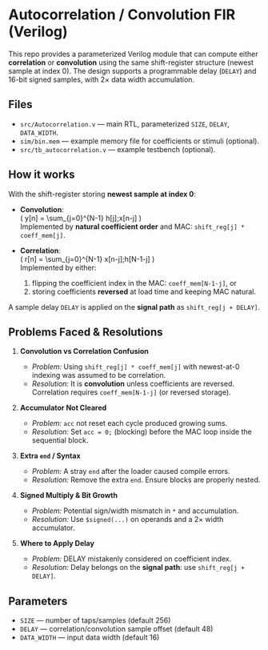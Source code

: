 # Autocorrelation / Convolution FIR (Verilog)

This repo provides a parameterized Verilog module that can compute either **correlation** or **convolution** using the same shift-register structure (newest sample at index 0). The design supports a programmable delay (`DELAY`) and 16-bit signed samples, with 2× data width accumulation.

## Files
- `src/Autocorrelation.v` — main RTL, parameterized `SIZE`, `DELAY`, `DATA_WIDTH`.
- `sim/bin.mem` — example memory file for coefficients or stimuli (optional).
- `src/tb_autocorrelation.v` — example testbench (optional).

## How it works

With the shift-register storing **newest sample at index 0**:
- **Convolution**:  
  \( y[n] = \sum_{j=0}^{N-1} h[j]\;x[n-j] \)  
  Implemented by **natural coefficient order** and MAC: `shift_reg[j] * coeff_mem[j]`.

- **Correlation**:  
  \( r[n] = \sum_{j=0}^{N-1} x[n-j]\;h[N-1-j] \)  
  Implemented by either:
  1) flipping the coefficient index in the MAC: `coeff_mem[N-1-j]`, or  
  2) storing coefficients **reversed** at load time and keeping MAC natural.

A sample delay `DELAY` is applied on the **signal path** as `shift_reg[j + DELAY]`.

## Problems Faced & Resolutions

1. **Convolution vs Correlation Confusion**  
   - *Problem:* Using `shift_reg[j] * coeff_mem[j]` with newest-at-0 indexing was assumed to be correlation.  
   - *Resolution:* It is **convolution** unless coefficients are reversed. Correlation requires `coeff_mem[N-1-j]` (or reversed storage).

2. **Accumulator Not Cleared**  
   - *Problem:* `acc` not reset each cycle produced growing sums.  
   - *Resolution:* Set `acc = 0;` (blocking) before the MAC loop inside the sequential block.

3. **Extra `end` / Syntax**  
   - *Problem:* A stray `end` after the loader caused compile errors.  
   - *Resolution:* Remove the extra `end`. Ensure blocks are properly nested.

4. **Signed Multiply & Bit Growth**  
   - *Problem:* Potential sign/width mismatch in `*` and accumulation.  
   - *Resolution:* Use `$signed(...)` on operands and a 2× width accumulator.

5. **Where to Apply Delay**  
   - *Problem:* DELAY mistakenly considered on coefficient index.  
   - *Resolution:* Delay belongs on the **signal path**: use `shift_reg[j + DELAY]`.

## Parameters
- `SIZE` — number of taps/samples (default 256)  
- `DELAY` — correlation/convolution sample offset (default 48)  
- `DATA_WIDTH` — input data width (default 16)

